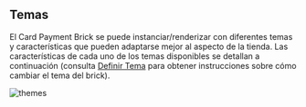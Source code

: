 ## Temas

El Card Payment Brick se puede instanciar/renderizar con diferentes temas y características que pueden adaptarse mejor al aspecto de la tienda. Las características de cada uno de los temas disponibles se detallan a continuación (consulta [Definir Tema](/developers/pt/docs/checkout-bricks/cardpaymentbrick/configuratons/set-theme) para obtener instrucciones sobre cómo cambiar el tema del brick).

![themes](checkout-bricks/themes-paymentcard__ES.png)
